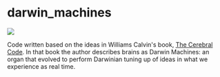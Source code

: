 # darwin_machines

![](http://williamcalvin.com/img/bk9.jpg)

Code written based on the ideas in Williams Calvin's book, 
[The Cerebral Code](http://williamcalvin.com/bk9/). In that
book the author describes brains as Darwin Machines: an
organ that evolved to perform Darwinian tuning up of ideas
in what we experience as real time.

